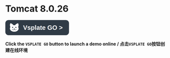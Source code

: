 # Tomcat 8.0.26

<a href="https://www.vsplate.com/?docker-compose=https://github.com/vsplate/dcenvs/tomcat/8.0.26"><img alt="VSPLATE GO" src="https://raw.githubusercontent.com/vsplate/images/master/vsgo_btn.png" width="200px"></a>

**Click the `VSPLATE GO` button to launch a demo online / 点击`VSPLATE GO`按钮创建在线环境**